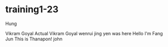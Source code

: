 # training1-23

Hung

Vikram Goyal
Actual Vikram Goyal
wenrui
jing yen was here
Hello I'm Fang Jun 
This is Thanapon!
john
